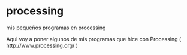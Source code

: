 processing
==========

mis pequeños programas en processing

Aqui voy a poner algunos de mis programas que hice con Processing ( http://www.processing.org/ )